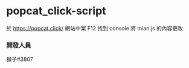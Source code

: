 # popcat_click-script
於 https://popcat.click/ 網站中案 F12
找到 console
將 mian.js 的內容更改

### 開發人員
猴子#3807
